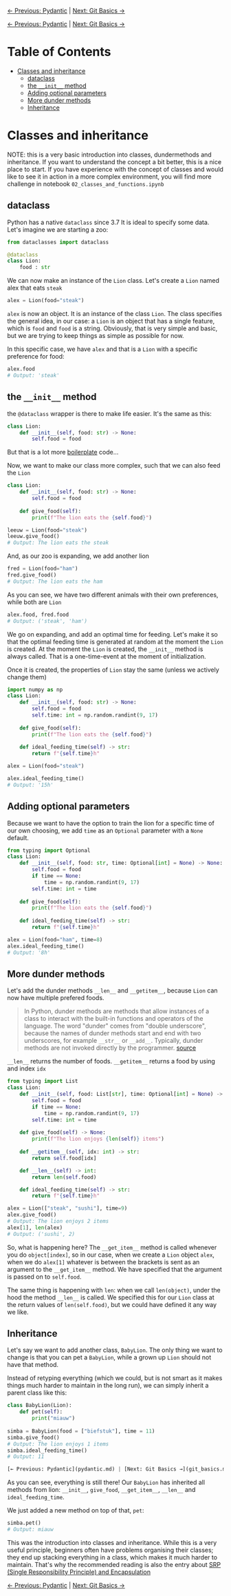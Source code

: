 [← Previous: Pydantic](pydantic.md) | [Next: Git Basics →](git_basics.md)

[← Previous: Pydantic](pydantic.md) | [Next: Git Basics →](git_basics.md)

# Table of Contents

- [Classes and inheritance](#Classes-and-inheritance)
  - [dataclass](#dataclass)
  - [the `__init__` method](#the-%60__init__%60-method)
  - [Adding optional parameters](#Adding-optional-parameters)
  - [More dunder methods](#More-dunder-methods)
  - [Inheritance](#Inheritance)

# Classes and inheritance

NOTE: this is a very basic introduction into classes, dundermethods and inheritance. If you want to understand the concept a bit better, this is a nice place to start. If you have experience with the concept of classes and would like to see it in action in a more complex environment, you will find more challenge in notebook `02_classes_and_functions.ipynb`

## dataclass

Python has a native `dataclass` since 3.7
It is ideal to specify some data. Let's imagine we are starting a zoo:

```python
from dataclasses import dataclass

@dataclass
class Lion:
    food : str
```

We can now make an instance of the `Lion` class. Let's create a `Lion` named alex that eats `steak`

```python
alex = Lion(food="steak")
```

`alex` is now an object. It is an instance of the class `Lion`. The class specifies the general idea, in our case: a `Lion` is an object that has a single feature, which is `food` and `food` is a string. Obviously, that is very simple and basic, but we are trying to keep things as simple as possible for now.

In this specific case, we have `alex` and that is a `Lion` with a specific preference for food:

```python
alex.food
# Output: 'steak'
```

## the `__init__` method

the `@dataclass` wrapper is there to make life easier. It's the same as this:

```python
class Lion:
    def __init__(self, food: str) -> None:
        self.food = food
```

But that is a lot more [boilerplate](https://en.wikipedia.org/wiki/Boilerplate_code) code...

Now, we want to make our class more complex, such that we can also feed the `Lion`

```python
class Lion:
    def __init__(self, food: str) -> None:
        self.food = food
    
    def give_food(self):
        print(f"The lion eats the {self.food}")

leeuw = Lion(food="steak")
leeuw.give_food()
# Output: The lion eats the steak
```

And, as our zoo is expanding, we add another lion

```python
fred = Lion(food="ham")
fred.give_food()
# Output: The lion eats the ham
```

As you can see, we have two different animals with their own preferences, while both are `Lion`

```python
alex.food, fred.food
# Output: ('steak', 'ham')
```

We go on expanding, and add an optimal time for feeding. Let's make it so that the optimal feeding time is generated at random at the moment the `Lion` is created. At the moment the `Lion` is created, the `__init__` method is always called. That is a one-time-event at the moment of initialization.

Once it is created, the properties of `Lion` stay the same (unless we actively change them)

```python
import numpy as np
class Lion:
    def __init__(self, food: str) -> None:
        self.food = food
        self.time: int = np.random.randint(9, 17)
    
    def give_food(self):
        print(f"The lion eats the {self.food}")
    
    def ideal_feeding_time(self) -> str:
        return f"{self.time}h"

alex = Lion(food="steak")
```

```python
alex.ideal_feeding_time()
# Output: '15h'
```

## Adding optional parameters

Because we want to have the option to train the lion for a specific time of our own choosing,
we add `time` as an `Optional` parameter with a `None` default.

```python
from typing import Optional
class Lion:
    def __init__(self, food: str, time: Optional[int] = None) -> None:
        self.food = food
        if time == None:
            time = np.random.randint(9, 17)
        self.time: int = time
    
    def give_food(self):
        print(f"The lion eats the {self.food}")
    
    def ideal_feeding_time(self) -> str:
        return f"{self.time}h"

alex = Lion(food="ham", time=8)
alex.ideal_feeding_time()
# Output: '8h'
```

## More dunder methods

Let's add the dunder methods `__len__` and `__getitem__`, because `Lion` can now have multiple prefered foods.

> In Python, dunder methods are methods that allow instances of a class to interact with the built-in functions and operators of the language. The word "dunder" comes from "double underscore", because the names of dunder methods start and end with two underscores, for example `__str__` or `__add__`. Typically, dunder methods are not invoked directly by the programmer. [source](https://mathspp.com/blog/pydonts/dunder-methods)

`__len__` returns the number of foods.
`__getitem__` returns a food by using and index `idx`

```python
from typing import List
class Lion:
    def __init__(self, food: List[str], time: Optional[int] = None) -> None:
        self.food = food
        if time == None:
            time = np.random.randint(9, 17)
        self.time: int = time
    
    def give_food(self) -> None:
        print(f"The lion enjoys {len(self)} items")
    
    def __getitem__(self, idx: int) -> str:
        return self.food[idx]

    def __len__(self) -> int:
        return len(self.food)

    def ideal_feeding_time(self) -> str:
        return f"{self.time}h"

alex = Lion(["steak", "sushi"], time=9)
alex.give_food()
# Output: The lion enjoys 2 items
alex[1], len(alex)
# Output: ('sushi', 2)
```

So, what is happening here? The `__get_item__` method is called whenever you do `object[index]`, so in our case, when we create a `Lion` object `alex`, when we do `alex[1]` whatever is between the brackets is sent as an argument to the `__get_item__` method. We have specified that the argument is passed on to `self.food`.

The same thing is happening with `len`: when we call `len(object)`, under the hood the method `__len__` is called. We specified this for our `Lion` class at the return values of `len(self.food)`, but we could have defined it any way we like.

## Inheritance

Let's say we want to add another class, `BabyLion`. The only thing we want to change is that you
can pet a `BabyLion`, while a grown up `Lion` should not have that method.

Instead of retyping everything (which we could, but is not smart as it makes things much harder to maintain in the long run), we can simply inherit a parent class like this:

```python
class BabyLion(Lion):
    def pet(self):
        print("miauw")
        
simba = BabyLion(food = ["biefstuk"], time = 11)
simba.give_food()
# Output: The lion enjoys 1 items
simba.ideal_feeding_time()
# Output: 11

[← Previous: Pydantic](pydantic.md) | [Next: Git Basics →](git_basics.md)
```

As you can see, everything is still there!
Our `BabyLion` has inherited all methods from lion: `__init__`, `give_food`, `__get_item__`, `__len__` and `ideal_feeding_time`.

We just added a new method on top of that, `pet`:

```python
simba.pet()
# Output: miauw
```

This was the introduction into classes and inheritance.
While this is a very useful principle, beginners often have problems organising their classes; they end up stacking everything in a class, which makes it much harder to maintain.
That's why the recommended reading is also the entry about [SRP (Single Responsibility Principle) and Encapsulation](encapsulation.md)

[← Previous: Pydantic](pydantic.md) | [Next: Git Basics →](git_basics.md)
